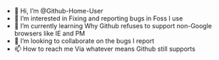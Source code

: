 - 👋 Hi, I’m @Github-Home-User
- 👀 I’m interested in Fixing and reporting bugs in Foss I use
- 🌱 I’m currently learning Why Github refuses to support non-Google browsers like IE and PM
- 💞️ I’m looking to collaborate on the bugs I report
- 📫 How to reach me Via whatever means Github still supports

<!---
Github-Home-User/Github-Home-User is a ✨ special ✨ repository because its `README.md` (this file) appears on your GitHub profile.
You can click the Preview link to take a look at your changes.
--->
